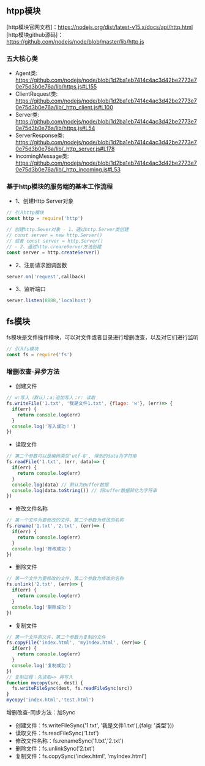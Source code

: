 ## htpp模块

[http模块官网文档]：https://nodejs.org/dist/latest-v15.x/docs/api/http.html<br>
[http模块github源码]：https://github.com/nodejs/node/blob/master/lib/http.js

### 五大核心类

* Agent类: https://github.com/nodejs/node/blob/1d2ba1eb7414c4ac3d42be2773e70e75d3b0e76a/lib/https.js#L155
* ClientRequest类: https://github.com/nodejs/node/blob/1d2ba1eb7414c4ac3d42be2773e70e75d3b0e76a/lib/_http_client.js#L100
* Server类: https://github.com/nodejs/node/blob/1d2ba1eb7414c4ac3d42be2773e70e75d3b0e76a/lib/https.js#L54
* ServerResponse类: https://github.com/nodejs/node/blob/1d2ba1eb7414c4ac3d42be2773e70e75d3b0e76a/lib/_http_server.js#L178
* IncomingMessage类: https://github.com/nodejs/node/blob/1d2ba1eb7414c4ac3d42be2773e70e75d3b0e76a/lib/_http_incoming.js#L53

### 基于http模块的服务端的基本工作流程

- 1、创建Http Server对象
```js
// 引入http模块
const http = require('http')

// 创建http.Sever对象 - 1、通过http.Server类创建
// const server = new http.Server() 
// 或者 const server = http.Server()
// - 2、通过http.creareServer方法创建
const server = http.createServer()
```

- 2、注册请求回调函数
```js
server.on('request',callback)
```

- 3、监听端口
```js
server.listen(8888,'localhost')
```

## fs模块

fs模块是文件操作模块，可以对文件或者目录进行增删改查，以及对它们进行监听
```js
// 引入fs模块
const fs = require('fs')
```

### 增删改查-异步方法

- 创建文件
```js
// w:写入（默认）；a:追加写入；r: 读取
fs.writeFile('1.txt', '我是文件1.txt', {flage: 'w'}, (err)=> {
  if(err) {
    return console.log(err)
  }
  console.log('写入成功！')
})
```

- 读取文件
```js
// 第二个参数可以是编码类型'utf-8', 得到的data为字符串
fs.readFile('1.txt', (err, data)=> {
  if(err) {
    return console.log(err)
  }
  console.log(data) // 默认为Buffer数据
  console.log(data.toString()) // 将buffer数据转化为字符串
})
```

- 修改文件名称
```js
// 第一个文件为要修改的文件，第二个参数为修改的名称
fs.rename('1.txt','2.txt', (err)=> {
  if(err) {
    return console.log(err)
  }
  console.log('修改成功')
})
```

- 删除文件
```js
// 第一个文件为要修改的文件，第二个参数为修改的名称
fs.unlink('2.txt', (err)=> {
  if(err) {
    return console.log(err)
  }
  console.log('删除成功')
})
```

- 复制文件
```js
// 第一个文件原文件，第二个参数为复制的文件
fs.copyFile('index.html', 'myIndex.html', (err)=> {
  if(err) {
    return console.log(err)
  }
  console.log('复制成功')
})
// 复制过程：先读取=> 再写入
function mycopy(src, dest) {
  fs.writeFileSync(dest, fs.readFileSync(src))
}
mycopy('index.html','test.html')
```

增删改查-同步方法：加Sync
- 创建文件：fs.writeFileSync('1.txt', '我是文件1.txt'(,{falg: '类型'}))
- 读取文件：fs.readFileSync('1.txt')
- 修改文件名称：fs.renameSync('1.txt','2.txt')
- 删除文件：fs.unlinkSync('2.txt')
- 复制文件：fs.copySync('index.html', 'myIndex.html')
